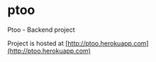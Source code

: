 ptoo
====

Ptoo - Backend project

Project is hosted at [http://ptoo.herokuapp.com](http://ptoo.herokuapp.com)